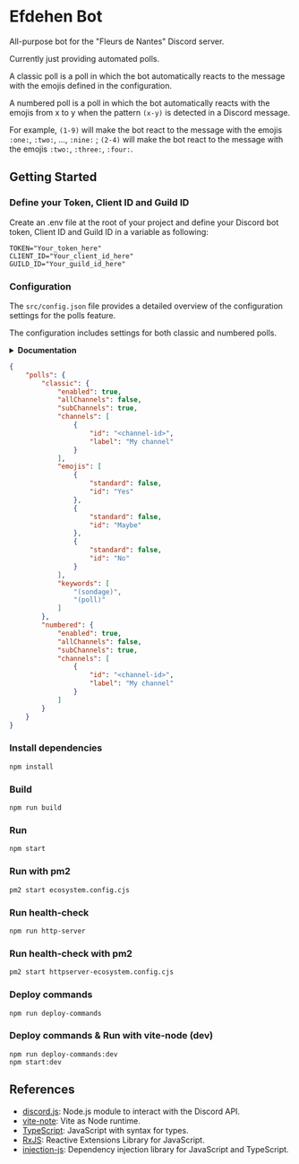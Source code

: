 # Efdehen Bot

All-purpose bot for the "Fleurs de Nantes" Discord server.

Currently just providing automated polls.

A classic poll is a poll in which the bot automatically reacts to the message with the emojis defined in the configuration.

A numbered poll is a poll in which the bot automatically reacts with the emojis from x to y when the pattern `(x-y)` is detected in a Discord message.

For example, `(1-9)` will make the bot react to the message with the emojis `:one:`, `:two:`, ..., `:nine:` ; `(2-4)` will make the bot react to the message with the emojis `:two:`, `:three:`, `:four:`.

## Getting Started

### Define your Token, Client ID and Guild ID

Create an .env file at the root of your project and define your Discord bot token, Client ID and Guild ID in a variable as following:
```shell
TOKEN="Your_token_here"
CLIENT_ID="Your_client_id_here"
GUILD_ID="Your_guild_id_here"
```

### Configuration

The `src/config.json` file provides a detailed overview of the configuration settings for the polls feature.

The configuration includes settings for both classic and numbered polls. 

<details>
  <summary><strong>Documentation</strong></summary>

  ### Classic Polls
  
  - **Enabled**: To enable/disable the classic polls feature.
  - **All Channels**: If `true`, the classic polls will be activated for each channel to which the bot has access.
  - **Sub Channels**: If `true`, the classic polls will be activated for each sub-channel of the channels defined in the configuration.
  - **Channels**: Specific channels where classic polls are enabled.
      - **ID**: The Discord channel ID.
      - **Label**: A label for this channel (whatever you want).
  - **Emojis**: Emojis used in classic polls.
      - **Standard**: If `true`, allows the use of the custom emojis added to the targeted Discord server.
      - **id**: The ID of the Discord emoji.
  - **Keywords**: Keywords that trigger the creation of classic polls in Discord messages: `(sondage)`, `(poll)`.

  ### Numbered Polls
  
  - **Enabled**: To enable/disable the numbered polls feature.
  - **All Channels**: If `true`, the classic polls will be activated for each channel to which the bot has access.
  - **Sub Channels**: If `true`, the classic polls will be activated for each sub-channel of the channels defined in the configuration.
  - **Channels**: Specific channels where numbered polls are enabled.
      - **ID**: The Discord channel ID.
      - **Label**: A label for this channel (whatever you want)`.
  
</details>

```json
{
    "polls": {
        "classic": {
            "enabled": true,
            "allChannels": false,
            "subChannels": true,
            "channels": [
                {
                    "id": "<channel-id>",
                    "label": "My channel"
                }
            ],
            "emojis": [
                {
                    "standard": false,
                    "id": "Yes"
                },
                {
                    "standard": false,
                    "id": "Maybe"
                },
                {
                    "standard": false,
                    "id": "No"
                }
            ],
            "keywords": [
                "(sondage)",
                "(poll)"
            ]
        },
        "numbered": {
            "enabled": true,
            "allChannels": false,
            "subChannels": true,
            "channels": [
                {
                    "id": "<channel-id>",
                    "label": "My channel"
                }
            ]
        }
    }
}
```

### Install dependencies

```shell
npm install
```

### Build

```shell
npm run build
```

### Run

```shell
npm start
```

### Run with pm2

```shell
pm2 start ecosystem.config.cjs
```

### Run health-check

```shell
npm run http-server
```

### Run health-check with pm2

```shell
pm2 start httpserver-ecosystem.config.cjs
```

### Deploy commands

```shell
npm run deploy-commands
```

### Deploy commands & Run with vite-node (dev)

```shell
npm run deploy-commands:dev
npm start:dev
```

## References

- [discord.js](https://discord.js.org): Node.js module to interact with the Discord API.
- [vite-note](https://github.com/vitest-dev/vitest/tree/main/packages/vite-node): Vite as Node runtime.
- [TypeScript](https://www.typescriptlang.org): JavaScript with syntax for types.
- [RxJS](https://rxjs.dev): Reactive Extensions Library for JavaScript.
- [injection-js](https://github.com/mgechev/injection-js): Dependency injection library for JavaScript and TypeScript.
